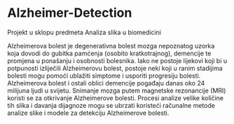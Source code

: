 # Alzheimer-Detection
Projekt u sklopu predmeta Analiza slika u biomedicini

Alzheimerova bolest je degenerativna bolest mozga nepoznatog uzorka koja dovodi do gubitka pamćenja (osobito kratkotrajnog), demencije te promjena u ponašanju i osobnosti bolesnika. Iako ne postoje lijekovi koji bi u potpunosti izliječili Alzheimerovu bolest, postoje neki koji u ranim stadijima bolesti mogu pomoći ublažiti simptome i usporiti progresiju bolesti. Alzheimerova bolest i ostali oblici demencije pogađaju danas oko 24 milijuna ljudi u svijetu. Snimanje mozga putem magnetske rezonancije (MRI) koristi se za otkrivanje Alzheimerove bolesti. Procesi analize velike količine tih slika i davanja dijagnoze mogu se ubrzati koristeći računalne metode analize slike i modele za detekciju Alzheimerove bolesti.
